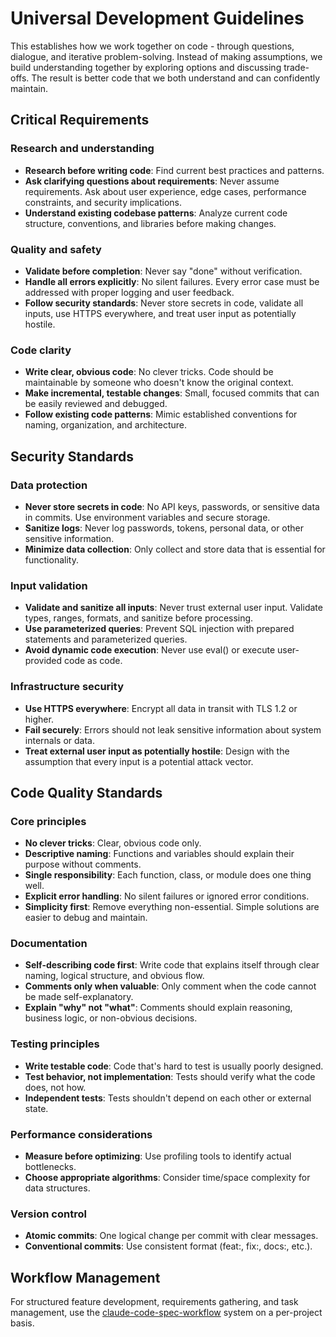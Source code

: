 # Universal Development Guidelines

This establishes how we work together on code - through questions, dialogue, and iterative problem-solving. Instead of making assumptions, we build understanding together by exploring options and discussing trade-offs. The result is better code that we both understand and can confidently maintain.

## Critical Requirements

### Research and understanding

- **Research before writing code**: Find current best practices and patterns.
- **Ask clarifying questions about requirements**: Never assume requirements. Ask about user experience, edge cases, performance constraints, and security implications.
- **Understand existing codebase patterns**: Analyze current code structure, conventions, and libraries before making changes.

### Quality and safety

- **Validate before completion**: Never say "done" without verification.
- **Handle all errors explicitly**: No silent failures. Every error case must be addressed with proper logging and user feedback.
- **Follow security standards**: Never store secrets in code, validate all inputs, use HTTPS everywhere, and treat user input as potentially hostile.

### Code clarity

- **Write clear, obvious code**: No clever tricks. Code should be maintainable by someone who doesn't know the original context.
- **Make incremental, testable changes**: Small, focused commits that can be easily reviewed and debugged.
- **Follow existing code patterns**: Mimic established conventions for naming, organization, and architecture.

## Security Standards

### Data protection

- **Never store secrets in code**: No API keys, passwords, or sensitive data in commits. Use environment variables and secure storage.
- **Sanitize logs**: Never log passwords, tokens, personal data, or other sensitive information.
- **Minimize data collection**: Only collect and store data that is essential for functionality.

### Input validation

- **Validate and sanitize all inputs**: Never trust external user input. Validate types, ranges, formats, and sanitize before processing.
- **Use parameterized queries**: Prevent SQL injection with prepared statements and parameterized queries.
- **Avoid dynamic code execution**: Never use eval() or execute user-provided code as code.

### Infrastructure security

- **Use HTTPS everywhere**: Encrypt all data in transit with TLS 1.2 or higher.
- **Fail securely**: Errors should not leak sensitive information about system internals or data.
- **Treat external user input as potentially hostile**: Design with the assumption that every input is a potential attack vector.

## Code Quality Standards

### Core principles

- **No clever tricks**: Clear, obvious code only.
- **Descriptive naming**: Functions and variables should explain their purpose without comments.
- **Single responsibility**: Each function, class, or module does one thing well.
- **Explicit error handling**: No silent failures or ignored error conditions.
- **Simplicity first**: Remove everything non-essential. Simple solutions are easier to debug and maintain.

### Documentation

- **Self-describing code first**: Write code that explains itself through clear naming, logical structure, and obvious flow.
- **Comments only when valuable**: Only comment when the code cannot be made self-explanatory.
- **Explain "why" not "what"**: Comments should explain reasoning, business logic, or non-obvious decisions.

### Testing principles

- **Write testable code**: Code that's hard to test is usually poorly designed.
- **Test behavior, not implementation**: Tests should verify what the code does, not how.
- **Independent tests**: Tests shouldn't depend on each other or external state.

### Performance considerations

- **Measure before optimizing**: Use profiling tools to identify actual bottlenecks.
- **Choose appropriate algorithms**: Consider time/space complexity for data structures.

### Version control

- **Atomic commits**: One logical change per commit with clear messages.
- **Conventional commits**: Use consistent format (feat:, fix:, docs:, etc.).

## Workflow Management

For structured feature development, requirements gathering, and task management, use the [claude-code-spec-workflow](https://github.com/Pimzino/claude-code-spec-workflow) system on a per-project basis.
